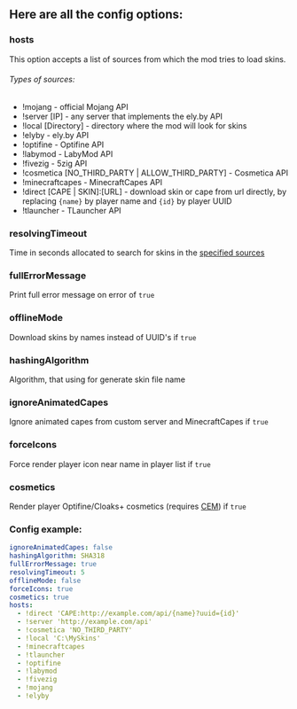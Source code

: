 ## Here are all the config options:

### hosts

This option accepts a list of sources from which the mod tries to load skins.

###### Types of sources:

* !mojang - official Mojang API
* !server [IP] - any server that implements the ely.by API
* !local [Directory] - directory where the mod will look for skins
* !elyby - ely.by API
* !optifine - Optifine API
* !labymod - LabyMod API
* !fivezig - 5zig API
* !cosmetica [NO_THIRD_PARTY | ALLOW_THIRD_PARTY] - Cosmetica API
* !minecraftcapes - MinecraftCapes API
* !direct [CAPE | SKIN]:[URL] - download skin or cape from url directly, by replacing ``{name}`` by player name
  and ``{id}`` by player UUID
* !tlauncher - TLauncher API

### resolvingTimeout

Time in seconds allocated to search for skins in the [specified sources](#hosts)

### fullErrorMessage

Print full error message on error of ``true``

### offlineMode

Download skins by names instead of UUID's if ``true``

### hashingAlgorithm

Algorithm, that using for generate skin file name

### ignoreAnimatedCapes

Ignore animated capes from custom server and MinecraftCapes if ``true``

### forceIcons

Force render player icon near name in player list if ``true``

### cosmetics

Render player Optifine/Cloaks+ cosmetics (requires [CEM](https://www.curseforge.com/minecraft/mc-mods/custom-entity-models-cem)) if ``true``

### Config example:

```yaml
ignoreAnimatedCapes: false
hashingAlgorithm: SHA318
fullErrorMessage: true
resolvingTimeout: 5
offlineMode: false
forceIcons: true
cosmetics: true
hosts:
  - !direct 'CAPE:http://example.com/api/{name}?uuid={id}'
  - !server 'http://example.com/api'
  - !cosmetica 'NO_THIRD_PARTY'
  - !local 'C:\MySkins'
  - !minecraftcapes
  - !tlauncher
  - !optifine
  - !labymod
  - !fivezig
  - !mojang
  - !elyby
```